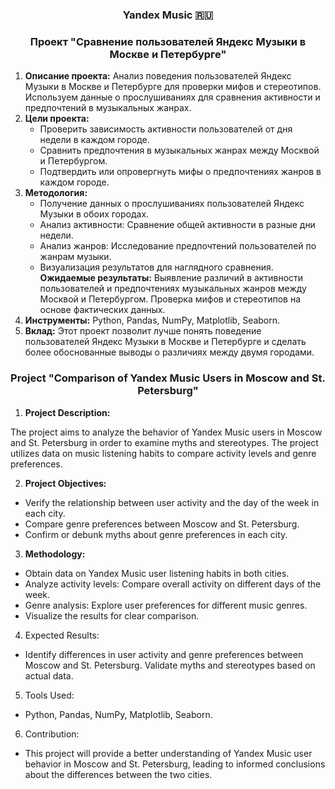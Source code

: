 
  
<h3 align="center">Yandex Music 🇷🇺</h3>
<h3 align="center"> Проект "Сравнение пользователей Яндекс Музыки в Москве и Петербурге"</h3>

1. **Описание проекта:**
    Анализ поведения пользователей Яндекс Музыки в Москве и Петербурге для проверки мифов и стереотипов. Используем данные о прослушиваниях для сравнения активности и предпочтений в музыкальных жанрах.
2. **Цели проекта:**
    -	Проверить зависимость активности пользователей от дня недели в каждом городе.
    -	Сравнить предпочтения в музыкальных жанрах между Москвой и Петербургом.
    - 	Подтвердить или опровергнуть мифы о предпочтениях жанров в каждом городе.
 3. **Методология:**
    -	Получение данных о прослушиваниях пользователей Яндекс Музыки в обоих городах.
    -	Анализ активности: Сравнение общей активности в разные дни недели.
    -	Анализ жанров: Исследование предпочтений пользователей по жанрам музыки.
    -	Визуализация результатов для наглядного сравнения.
**Ожидаемые результаты:**
Выявление различий в активности пользователей и предпочтениях музыкальных жанров между Москвой и Петербургом. Проверка мифов и стереотипов на основе фактических данных.
4. **Инструменты:**
    Python, Pandas, NumPy, Matplotlib, Seaborn.
5. **Вклад:**
    Этот проект позволит лучше понять поведение пользователей Яндекс Музыки в Москве и Петербурге и сделать более обоснованные выводы о различиях между двумя городами.


<h3 align="center"> Project "Comparison of Yandex Music Users in Moscow and St. Petersburg" </h3>

1. **Project Description:**

The project aims to analyze the behavior of Yandex Music users in Moscow and St. Petersburg in order to examine myths and stereotypes. The project utilizes data on music listening habits to compare activity levels and genre preferences.

2. **Project Objectives:**

- Verify the relationship between user activity and the day of the week in each city.
- Compare genre preferences between Moscow and St. Petersburg.
- Confirm or debunk myths about genre preferences in each city.
3. **Methodology:**

- Obtain data on Yandex Music user listening habits in both cities.
- Analyze activity levels: Compare overall activity on different days of the week.
- Genre analysis: Explore user preferences for different music genres.
- Visualize the results for clear comparison.
4. Expected Results:

- Identify differences in user activity and genre preferences between Moscow and St. Petersburg. Validate myths and stereotypes based on actual data.

5. Tools Used:

- Python, Pandas, NumPy, Matplotlib, Seaborn.

6. Contribution:

- This project will provide a better understanding of Yandex Music user behavior in Moscow and St. Petersburg, leading to informed conclusions about the differences between the two cities.
